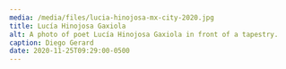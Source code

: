 ```yaml
---
media: /media/files/lucia-hinojosa-mx-city-2020.jpg
title: Lucía Hinojosa Gaxiola
alt: A photo of poet Lucía Hinojosa Gaxiola in front of a tapestry.
caption: Diego Gerard
date: 2020-11-25T09:29:00-0500
---
```


